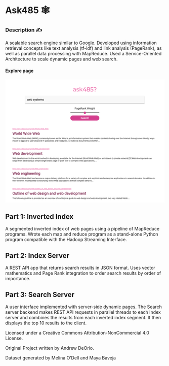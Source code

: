 Ask485 🕸️
===========================
<h3>Description ✍️</h3>
<p>A scalable search engine similar to Google. Developed using information retrieval concepts like text analysis (tf-idf) and link analysis (PageRank), as well as parallel data processing with MapReduce. Used a Service-Oriented Architecture to scale dynamic pages and web search.</p>

<h4>Explore page</h4>
<img src="ask485.png" alt="ask485" width="800">

<h2>Part 1: Inverted Index</h2>
<p>A segmented inverted index of web pages using a pipeline of MapReduce programs. Wrote each map and reduce program as a stand-alone Python program compatible with the Hadoop Streaming Interface.</p>

<h2>Part 2: Index Server</h2>
<p>A REST API app that returns search results in JSON format. Uses vector mathematics and Page Rank integration to order search results by order of importance.</p>

<h2>Part 3: Search Server</h2>
<p>A user interface implemented with server-side dynamic pages. The Search server backend makes REST API requests in parallel threads to each Index server and combines the results from each inverted index segment. It then displays the top 10 results to the client.</p>



<p>Licensed under a Creative Commons Attribution-NonCommercial 4.0 License.</p>
<p>Original Project written by Andrew DeOrio.</p>
<p>Dataset generated by Melina O’Dell and Maya Baveja</p>
